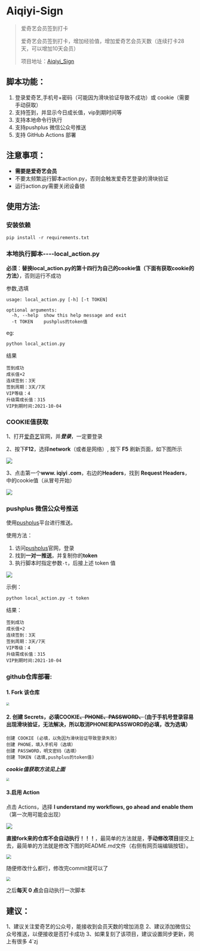 # **Aiqiyi-Sign**

> 爱奇艺会员签到打卡
>
> 爱奇艺会员签到打卡，增加经验值，增加爱奇艺会员天数（连续打卡28天，可以增加10天会员）
>
> 项目地址：[Aiqiyi_Sign](https://github.com/ioutime/Aiqiyi_Sign)


## 脚本功能：

1. 登录爱奇艺,手机号+密码（可能因为滑块验证导致不成功）或 cookie（需要手动获取）
2. 支持签到，并显示今日成长值，vip到期时间等
3. 支持本地命令行执行
4. 支持pushplus 微信公众号推送
5. 支持 GitHub Actions 部署

## 注意事项：

- **需要是爱奇艺会员**
- 不要太频繁运行脚本action.py，否则会触发爱奇艺登录的滑块验证
- 运行action.py需要关闭设备锁


使用方法:
---

### 安装依赖

```shell
pip install -r requirements.txt
```

### 本地执行脚本----local_action.py

**必须**：**替换local_action.py的第十四行为自己的cookie值（下面有获取cookie的方法）**，否则运行不成功

参数,选填

```shell
usage: local_action.py [-h] [-t TOKEN]

optional arguments:
  -h, --help  show this help message and exit
  -t TOKEN    pushplus的token值
```

eg:

```shell
python local_action.py
```

结果

```
签到成功
成长值+2
连续签到：3天
签到周期：3天/7天
VIP等级：4
升级需成长值：315
VIP到期时间:2021-10-04
```



### COOKIE值获取

1、打开[爱奇艺](https://www.iqiyi.com/)官网，并***登录***，一定要登录

2、按下**F12**，选择**network**（或者是网络）, 按下 **F5** 刷新页面，如下图所示

<img src="/img/2021-7-20 1-1.png"  />

3、点击第一个**www. iqiyi .com**，右边的**Headers**，找到 **Request Headers**，中的cookie值（从冒号开始）

<img src="/img/2021-7-20 1-2.png"  />

### pushplus 微信公众号推送

使用[pushplus](http://www.pushplus.plus/)平台进行推送。

使用方法：

1. 访问[pushplus](http://www.pushplus.plus/)官网，登录
2. 找到**一对一推送**，并复制你的**token**
3. 执行脚本时指定参数`-t`，后接上述 token 值

<img src="/img/2021-7-15 token.png"  />

示例：

```shell
python local_action.py -t token
```

结果：

```
签到成功
成长值+2
连续签到：3天
签到周期：3天/7天
VIP等级：4
升级需成长值：315
VIP到期时间:2021-10-04
```



### github仓库部署:

#### 	1. Fork 该仓库

<img src="/img/2021-7-15 1-0.png" style="zoom:50%;" />

#### 	2. 创建 Secrets，必填COOKIE~~、PHONE、PASSWORD、~~（由于手机号登录容易出现滑块验证，无法解决，所以取消PHONE和PASSWORD的必填，改为选填）

```
创建 COOKIE (必填，以免因为滑块验证导致登录失败)
创建 PHONE，填入手机号（选填）
创建 PASSWORD，明文密码（选填）
创建 TOKEN (选填,pushplus的token值)		
```

***cookie值获取方法见上面***

<img src="/img/2021-7-15 1.png" style="zoom:50%;" />	  

#### 	3.启用 Action

点击 Actions，选择 **I understand my workflows, go ahead and enable them**（第一次用可能会出现）

<img src="/img/2021-7-15 1-1.png"  />

**直接fork来的仓库不会自动执行！！！**，最简单的方法就是，**手动修改项目**提交上去，最简单的方法就是修改下图的README.md文件（右侧有网页端编辑按钮）。

<img src="/img/2021-7-15 2.png" style="zoom: 80%;" />	

随便修改什么都行，修改完commit就可以了

<img src="/img/2021-7-15 3.png" style="zoom: 67%;" />

之后**每天 0 点**会自动执行一次脚本

## 建议：

1、建议关注爱奇艺的公众号，能接收到会员天数的增加消息
2、建议添加微信公众号推送，以便接收是否打卡成功
3、如果复刻了该项目，建议设置同步更新，网上有很多
4`zj
